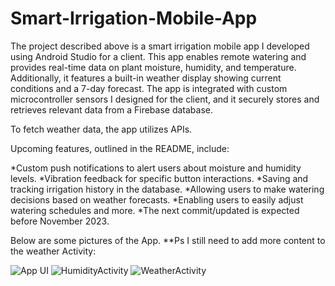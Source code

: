 # Smart-Irrigation-Mobile-App

The project described above is a smart irrigation mobile app I developed using Android Studio for a client. This app enables remote watering and provides real-time data on plant moisture, humidity, and temperature. Additionally, it features a built-in weather display showing current conditions and a 7-day forecast. The app is integrated with custom microcontroller sensors I designed for the client, and it securely stores and retrieves relevant data from a Firebase database.

To fetch weather data, the app utilizes APIs.

Upcoming features, outlined in the README, include:

*Custom push notifications to alert users about moisture and humidity levels.
*Vibration feedback for specific button interactions.
*Saving and tracking irrigation history in the database.
*Allowing users to make watering decisions based on weather forecasts.
*Enabling users to easily adjust watering schedules and more.
*The next commit/updated is expected before November 2023.

Below are some pictures of the App.
**Ps I still need to add more content to the weather Activity:

![App UI](https://github.com/Tshibanda1/Smart-Irrigation-Mobile-App/assets/118852771/67d5194c-5a5e-4dc6-9a8a-01950d0ec60d)
![HumidityActivity](https://github.com/Tshibanda1/Smart-Irrigation-Mobile-App/assets/118852771/15eacf1e-b480-467e-b3da-5f63a175c2f7)
![WeatherActivity](https://github.com/Tshibanda1/Smart-Irrigation-Mobile-App/assets/118852771/d57c4c54-5df6-450b-9896-2c3bc02b94ec)



